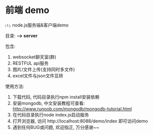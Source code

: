 # 前端 demo

⑴. node.js服务端&客户端demo

  目录:
  <b> --> server </b><br>

  包含: 
  1. websocket聊天室(群)
  2. RESTFUL api服务
  3. 图片/文件上传(支持同时多文件)
  4. excel文件与json文件互转
  
  使用方法: 
  1. 下载代码, 代码目录执行npm install安装依赖
  2. 安装mongodb, 中文安装教程可查看: http://www.runoob.com/mongodb/mongodb-tutorial.html
  2. 在代码目录执行node index.js启动服务
  3. 打开浏览器, 访问 http://localhost:8088/demo/index 即可访问demo
  4. 遇到任何BUG或问题, 欢迎指正, 万分感谢~~

